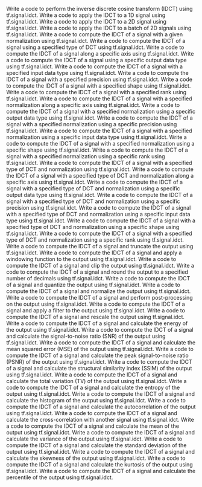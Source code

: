 Write a code to perform the inverse discrete cosine transform (IDCT) using tf.signal.idct.
Write a code to apply the IDCT to a 1D signal using tf.signal.idct.
Write a code to apply the IDCT to a 2D signal using tf.signal.idct.
Write a code to apply the IDCT to a batch of 2D signals using tf.signal.idct.
Write a code to compute the IDCT of a signal with a given normalization using tf.signal.idct.
Write a code to compute the IDCT of a signal using a specified type of DCT using tf.signal.idct.
Write a code to compute the IDCT of a signal along a specific axis using tf.signal.idct.
Write a code to compute the IDCT of a signal using a specific output data type using tf.signal.idct.
Write a code to compute the IDCT of a signal with a specified input data type using tf.signal.idct.
Write a code to compute the IDCT of a signal with a specified precision using tf.signal.idct.
Write a code to compute the IDCT of a signal with a specified shape using tf.signal.idct.
Write a code to compute the IDCT of a signal with a specified rank using tf.signal.idct.
Write a code to compute the IDCT of a signal with a specified normalization along a specific axis using tf.signal.idct.
Write a code to compute the IDCT of a signal with a specified normalization using a specific output data type using tf.signal.idct.
Write a code to compute the IDCT of a signal with a specified normalization using a specific precision using tf.signal.idct.
Write a code to compute the IDCT of a signal with a specified normalization using a specific input data type using tf.signal.idct.
Write a code to compute the IDCT of a signal with a specified normalization using a specific shape using tf.signal.idct.
Write a code to compute the IDCT of a signal with a specified normalization using a specific rank using tf.signal.idct.
Write a code to compute the IDCT of a signal with a specified type of DCT and normalization using tf.signal.idct.
Write a code to compute the IDCT of a signal with a specified type of DCT and normalization along a specific axis using tf.signal.idct.
Write a code to compute the IDCT of a signal with a specified type of DCT and normalization using a specific output data type using tf.signal.idct.
Write a code to compute the IDCT of a signal with a specified type of DCT and normalization using a specific precision using tf.signal.idct.
Write a code to compute the IDCT of a signal with a specified type of DCT and normalization using a specific input data type using tf.signal.idct.
Write a code to compute the IDCT of a signal with a specified type of DCT and normalization using a specific shape using tf.signal.idct.
Write a code to compute the IDCT of a signal with a specified type of DCT and normalization using a specific rank using tf.signal.idct.
Write a code to compute the IDCT of a signal and truncate the output using tf.signal.idct.
Write a code to compute the IDCT of a signal and apply a windowing function to the output using tf.signal.idct.
Write a code to compute the IDCT of a signal and clip the output using tf.signal.idct.
Write a code to compute the IDCT of a signal and round the output to a specified number of decimals using tf.signal.idct.
Write a code to compute the IDCT of a signal and quantize the output using tf.signal.idct.
Write a code to compute the IDCT of a signal and normalize the output using tf.signal.idct.
Write a code to compute the IDCT of a signal and perform post-processing on the output using tf.signal.idct.
Write a code to compute the IDCT of a signal and apply a filter to the output using tf.signal.idct.
Write a code to compute the IDCT of a signal and rescale the output using tf.signal.idct.
Write a code to compute the IDCT of a signal and calculate the energy of the output using tf.signal.idct.
Write a code to compute the IDCT of a signal and calculate the signal-to-noise ratio (SNR) of the output using tf.signal.idct.
Write a code to compute the IDCT of a signal and calculate the mean squared error (MSE) of the output using tf.signal.idct.
Write a code to compute the IDCT of a signal and calculate the peak signal-to-noise ratio (PSNR) of the output using tf.signal.idct.
Write a code to compute the IDCT of a signal and calculate the structural similarity index (SSIM) of the output using tf.signal.idct.
Write a code to compute the IDCT of a signal and calculate the total variation (TV) of the output using tf.signal.idct.
Write a code to compute the IDCT of a signal and calculate the entropy of the output using tf.signal.idct.
Write a code to compute the IDCT of a signal and calculate the histogram of the output using tf.signal.idct.
Write a code to compute the IDCT of a signal and calculate the autocorrelation of the output using tf.signal.idct.
Write a code to compute the IDCT of a signal and calculate the cross-correlation with another signal using tf.signal.idct.
Write a code to compute the IDCT of a signal and calculate the mean of the output using tf.signal.idct.
Write a code to compute the IDCT of a signal and calculate the variance of the output using tf.signal.idct.
Write a code to compute the IDCT of a signal and calculate the standard deviation of the output using tf.signal.idct.
Write a code to compute the IDCT of a signal and calculate the skewness of the output using tf.signal.idct.
Write a code to compute the IDCT of a signal and calculate the kurtosis of the output using tf.signal.idct.
Write a code to compute the IDCT of a signal and calculate the percentile of the output using tf.signal.idct.